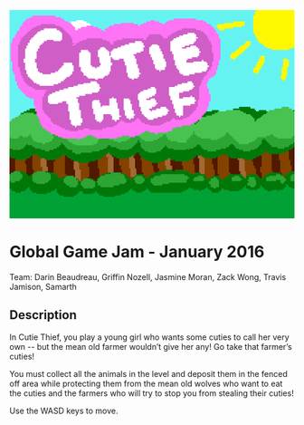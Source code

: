 ![Cutie Thief Title](https://raw.githubusercontent.com/packetpirate/GGJ_Jan16/master/Assets/Textures/TitleCard.png)

# Global Game Jam - January 2016
Team: Darin Beaudreau, Griffin Nozell, Jasmine Moran, Zack Wong, Travis Jamison, Samarth

## Description
In Cutie Thief, you play a young girl who wants some cuties to call her very own -- but the mean old farmer wouldn’t give her any! Go take that farmer’s cuties! 

You must collect all the animals in the level and deposit them in the fenced off area while protecting them from the mean old wolves who want to eat the cuties and the farmers who will try to stop you from stealing their cuties! 

Use the WASD keys to move.
